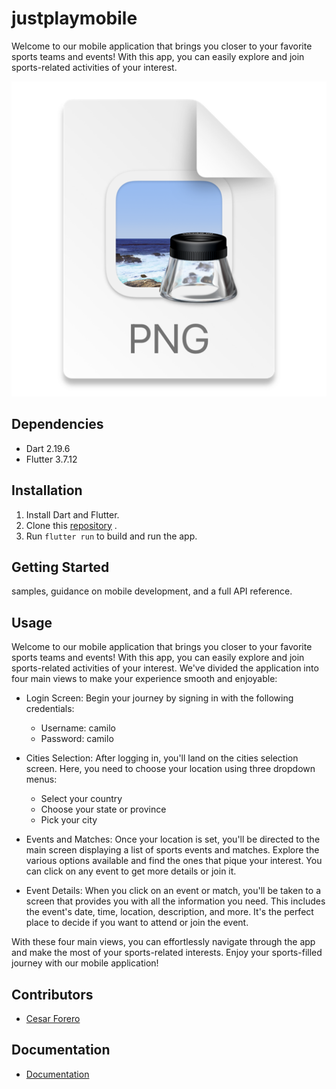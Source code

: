 # justplaymobile

Welcome to our mobile application that brings you closer to your favorite sports teams and events!
With this app, you can easily explore and join sports-related activities of your interest.

![img.png](img.png)

## Dependencies

* Dart 2.19.6
* Flutter 3.7.12

## Installation

1. Install Dart and Flutter.
2. Clone this [repository](https://github.com/cafoga98/justplaymobile.git) .
3. Run `flutter run` to build and run the app.

## Getting Started

samples, guidance on mobile development, and a full API reference.

## Usage
Welcome to our mobile application that brings you closer to your favorite sports teams and events! With this app, you can easily explore and join sports-related activities of your interest. We've divided the application into four main views to make your experience smooth and enjoyable:

- Login Screen: Begin your journey by signing in with the following credentials:

  - Username: camilo
  - Password: camilo

- Cities Selection: After logging in, you'll land on the cities selection screen. Here, you need to choose your location using three dropdown menus:

  - Select your country
  - Choose your state or province
  - Pick your city

- Events and Matches: Once your location is set, you'll be directed to the main screen displaying a list of sports events and matches. Explore the various options available and find the ones that pique your interest. You can click on any event to get more details or join it.

- Event Details: When you click on an event or match, you'll be taken to a screen that provides you with all the information you need. This includes the event's date, time, location, description, and more. It's the perfect place to decide if you want to attend or join the event.

With these four main views, you can effortlessly navigate through the app and make the most of your sports-related interests. Enjoy your sports-filled journey with our mobile application!

## Contributors

* [Cesar Forero](https://github.com/cafoga98)

## Documentation

* [Documentation](https://github.com/cafoga98/justplaymobile/blob/main/README.md)